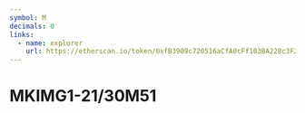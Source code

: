 ```yaml
---
symbol: M
decimals: 0
links:
  - name: explorer
    url: https://etherscan.io/token/0xfB3909c720516aCfA0cFf103BA228c3F2c5a815b
---
```


# MKIMG1-21/30M51

